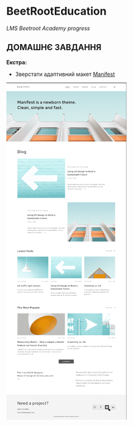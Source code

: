 # BeetRootEducation

_LMS Beetroot Academy progress_

## ДОМАШНЄ ЗАВДАННЯ

**Екстра:**

- Зверстати адаптивний макет [Manifest](https://www.figma.com/file/f3X5ajFcnPKOvwHXfZzuUZ/RWD?node-id=0%3A1&t=aELSu024NeSfJRv6-0)

![screenshot](./img/screenshot.png)
